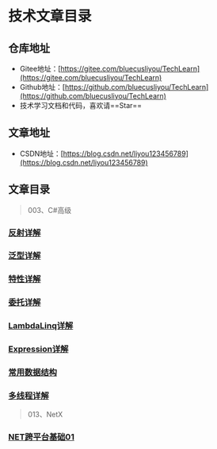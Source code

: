 # 技术文章目录

## 仓库地址

- Gitee地址：[https://gitee.com/bluecusliyou/TechLearn](https://gitee.com/bluecusliyou/TechLearn)
- Github地址：[https://github.com/bluecusliyou/TechLearn](https://github.com/bluecusliyou/TechLearn)
- 技术学习文档和代码，喜欢请==Star==

## 文章地址

- CSDN地址：[https://blog.csdn.net/liyou123456789](https://blog.csdn.net/liyou123456789)

## 文章目录

>003、C#高级

### [反射详解](https://blog.csdn.net/liyou123456789/article/details/119548050)

### [泛型详解](https://blog.csdn.net/liyou123456789/article/details/119113577)

### [特性详解](https://blog.csdn.net/liyou123456789/article/details/119314247)

### [委托详解](https://blog.csdn.net/liyou123456789/article/details/119704294)

### [LambdaLinq详解](https://blog.csdn.net/liyou123456789/article/details/119853634)

### [Expression详解](https://blog.csdn.net/liyou123456789/article/details/119967779)

### [常用数据结构](https://blog.csdn.net/liyou123456789/article/details/120070049)

### [多线程详解](https://blog.csdn.net/liyou123456789/article/details/120595489)

> 013、NetX

### [NET跨平台基础01](https://blog.csdn.net/liyou123456789/article/details/119714802)

